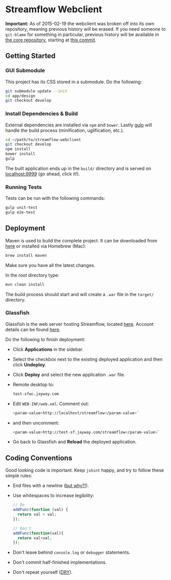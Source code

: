# Streamflow Webclient

**Important:** As of 2015-02-19 the webclient was broken off into its own
repository, meaning previous history will be erased. If you need someone to
`git-blame` for something in particular, previous history will be available in
[the core repository](https://github.com/jayway/streamflow-core/), starting at
[this commit](https://github.com/jayway/streamflow-core/commit/930d7201cfd47424acacf434857928719c9ebf3://github.com/jayway/streamflow-core/commit/930d7201cfd47424acacf434857928719c9ebf35).

## Getting Started

### GUI Submodule

This project has its CSS stored in a submodule. Do the following:

```bash
git submodule update --init
cd app/design
git checkout develop
```

### Install Dependencies & Build

External dependencies are installed via `npm` and `bower`. Lastly
[gulp](https://github.com/gulpjs/gulp/blob/master/docs/README.md)
will handle the build process (minification, uglification, etc.).

```bash
cd ~/path/to/streamflow-webclient
git checkout develop
npm install
bower install
gulp
```

The built application ends up in the `build/` directory and is served on
[localhost:9999](http://localhost:9999) (go ahead, click it!).

### Running Tests

Tests can be run with the following commands:

```bash
gulp unit-test
gulp e2e-test
```

## Deployment

Maven is used to build the complete project. It can be downloaded from
[here](http://maven.apache.org/download.cgi) or installed via Homebrew (Mac):

```bash
brew install maven
```

Make sure you have all the latest changes.

In the root directory type:

```bash
mvn clean install
```

The build process should start and will create a `.war` file in the `target/` directory.

### Glassfish

Glassfish is the web server hosting Streamflow, located
[here](https://test-sfwc.jayway.com:4848). Account details can be found
[here](https://confluence.jayway.com/display/streamsource/Windows+server+tips+and+tricks).

Do the following to finish deployment:

* Click **Applications** in the sidebar.

* Select the checkbox next to the existing deployed application and then click
  **Undeploy**.

* Click **Deploy** and select the new application `.war` file.

* Remote desktop to:

  ```bash
  test-sfwc.jayway.com
  ```

* Edit `WEB-INF/web.xml`. Comment out:

  ```bash
  <param-value>http://localhost/streamflow</param-value>`
  ```

* and then uncomment:

  ```bash
  <param-value>http://test-sf.jayway.com/streamflow</param-value>`
  ```

* Go back to Glassfish and **Reload** the deployed application.

## Coding Conventions

Good looking code is important. Keep `jshint` happy, and try to follow these
simple rules:

* End files with a newline
([but why?!](http://stackoverflow.com/questions/729692/why-should-files-end-with-a-newline)).

* Use whitespaces to increase legibility:

  ```javascript
  // Do
  addFunc(function (val) {
    return val + val;
  });

  // Don't
  addFunc(function(val){
    return val+val;
  });
  ```

* Don't leave behind `console.log` or `debugger` statements.

* Don't commit half-finished implementations.

* Don't repeat yourself ([DRY](https://en.wikipedia.org/wiki/Don%27t_repeat_yourself)).

